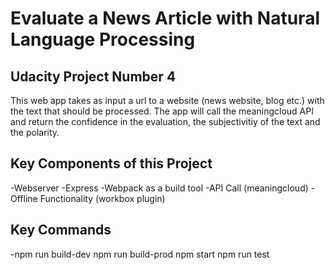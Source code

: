 # Evaluate a News Article with Natural Language Processing

## Udacity Project Number 4

This web app takes as input a url to a website (news website, blog etc.) with the text that should be processed.
The app will call the meaningcloud API and return the confidence in the evaluation, the subjectivitiy of the text and the polarity.

## Key Components of this Project

-Webserver
-Express
-Webpack as a build tool
-API Call (meaningcloud)
-Offline Functionality (workbox plugin)

## Key Commands

-npm run build-dev
npm run build-prod
npm start
npm run test
